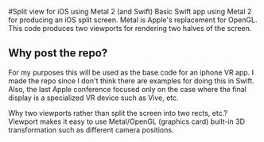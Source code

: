 #Split view for iOS using Metal 2 (and Swift)
Basic Swift app using Metal 2 for producing an iOS split screen. Metal is Apple's replacement for OpenGL. This code produces two viewports for rendering two halves of the screen.
<br>
## Why post the repo?
For my purposes this will be used as the base code for an iphone VR app. I made the repo since I don't think there are examples for doing this in Swift. Also, the last Apple conference focused only on the case where the final display is a specialized VR device such as Vive, etc. <br>

Why two viewports rather than split the screen into two rects, etc.? Viewport makes it easy to use Metal/OpenGL (graphics card) built-in 3D transformation such as different camera positions.
